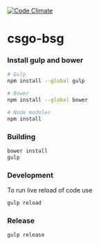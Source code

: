 [![Code Climate](https://codeclimate.com/github/crea1/csgo-bsg/badges/gpa.svg)](https://codeclimate.com/github/crea1/csgo-bsg)
# csgo-bsg

### Install gulp and bower
```bash
# Gulp
npm install --global gulp

# Bower
npm install --global bower

# Node modules
npm install
```


### Building 
```bash
bower install
gulp
```

### Development

To run live reload of code use

```bash
gulp reload
```

### Release
```bash
gulp release
```
